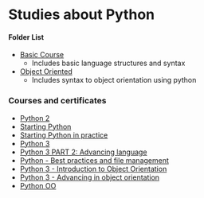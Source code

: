 # Studies about Python

#### Folder List
- [Basic Course](/python/basic_course_python)
    - Includes basic language structures and syntax
- [Object Oriented](/python/object_oriented)
    - Includes syntax to object orientation using python
### Courses and certificates 
 - [Python 2](https://cursos.alura.com.br/certificate/8c7bfe1b-96d8-417d-a5f1-7ebeb067d52b)
 - [Starting Python](https://www.schoolofnet.com/validar-certificado/?certificate=8802f7ec-601c-4969-a4a2-2f82535540ce)
 - [Starting Python in practice](https://www.schoolofnet.com/validar-certificado/?certificate=a16cd03d-5f48-43a4-bc6e-df9e7aed72f5)
 - [Python 3](https://cursos.alura.com.br/certificate/ademilsoncarvalho/python-3-introducao-a-nova-versao-da-linguagem)
 - [Python 3 PART 2: Advancing language](https://cursos.alura.com.br/certificate/ademilsoncarvalho/python-3-avancando-na-linguagem)
 - [Python - Best practices and file management](https://www.schoolofnet.com/validar-certificado/?certificate=0f4ab8a4-bcf7-4177-af41-e6e80c88179c)
 - [Python 3 - Introduction to Object Orientation](https://cursos.alura.com.br/certificate/ademilsoncarvalho/python-3-intro-orientacao-objetos)
 - [Python 3 - Advancing in object orientation](https://cursos.alura.com.br/certificate/ademilsoncarvalho/python-3-avancando-orientacao-objetos)
 - [Python OO](https://www.schoolofnet.com/validar-certificado/?certificate=4de17988-6534-49ad-b828-67453fbd2601)